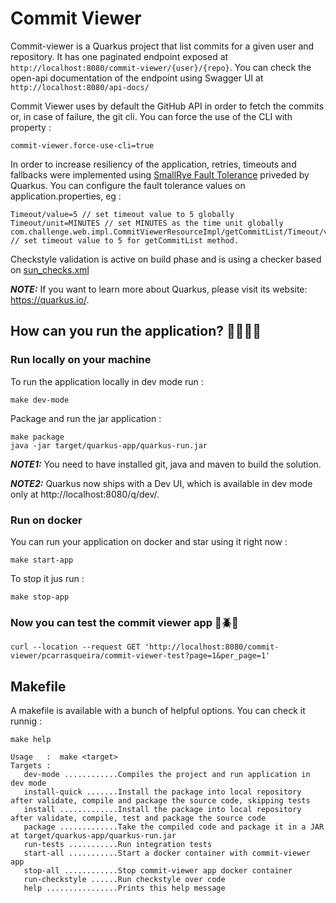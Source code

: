 # Commit Viewer 

Commit-viewer is a Quarkus project that list commits for a given user and repository. 
It has one paginated endpoint exposed at
`http://localhost:8080/commit-viewer/{user}/{repo}`. 
You can check the open-api documentation of the endpoint using Swagger UI at `http://localhost:8080/api-docs/`

Commit Viewer uses by default the GitHub API in order to fetch the commits or, in case of failure, the git cli. 
You can force the use of the CLI with property :
```
commit-viewer.force-use-cli=true
```

In order to increase resiliency of the application, retries, timeouts and fallbacks were implemented using [SmallRye Fault Tolerance](https://github.com/smallrye/smallrye-fault-tolerance/)
priveded by Quarkus. You can configure the fault tolerance values on application.properties, eg :
```
Timeout/value=5 // set timeout value to 5 globally
Timeout/unit=MINUTES // set MINUTES as the time unit globally
com.challenge.web.impl.CommitViewerResourceImpl/getCommitList/Timeout/value=5 // set timeout value to 5 for getCommitList method.
```

Checkstyle validation is active on build phase and is using a checker based on [sun_checks.xml](https://github.com/checkstyle/checkstyle/blob/master/src/main/resources/sun_checks.xml)

**_NOTE:_**  If you want to learn more about Quarkus, please visit its website: https://quarkus.io/.

## How can you run the application? 🏃🏻‍♂️💨

### Run locally on your machine

To run the application locally in dev mode run :
```shell script
make dev-mode
```

Package and run the jar application :
```shell script
make package
java -jar target/quarkus-app/quarkus-run.jar
```

**_NOTE1:_**  You need to have installed git, java and maven to build the solution.

**_NOTE2:_** Quarkus now ships with a Dev UI, which is available in dev mode only at http://localhost:8080/q/dev/.

### Run on docker

You can run your application on docker and star using it right now :
```shell script
make start-app
```
To stop it jus run :
```shell script
make stop-app
```

### Now you can test the commit viewer app 🚨🪲👀
```shell script
curl --location --request GET 'http://localhost:8080/commit-viewer/pcarrasqueira/commit-viewer-test?page=1&per_page=1'
```
## Makefile
A makefile is available with a bunch of helpful options. You can check it runnig :

```script
make help

Usage   :  make <target>
Targets :
   dev-mode ............Compiles the project and run application in dev mode
   install-quick .......Install the package into local repository after validate, compile and package the source code, skipping tests
   install .............Install the package into local repository after validate, compile, test and package the source code
   package .............Take the compiled code and package it in a JAR at target/quarkus-app/quarkus-run.jar
   run-tests ...........Run integration tests
   start-all ...........Start a docker container with commit-viewer app
   stop-all ............Stop commit-viewer app docker container
   run-checkstyle ......Run checkstyle over code
   help ................Prints this help message

```

